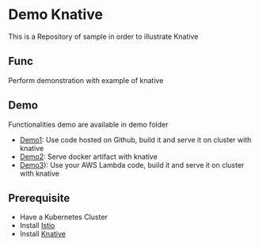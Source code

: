 # Demo Knative

This is a Repository of sample in order to illustrate Knative

## Func

Perform demonstration with example of knative

## Demo

Functionalities demo are available in demo folder

- [Demo1](demo1/README.MD): Use code hosted on Github, build it and serve it on cluster with knative
- [Demo2](demo2/README.MD): Serve docker artifact with knative
- [Demo3](demo3/README.MD)): Use your AWS Lambda code, build it and serve it on cluster with knative

## Prerequisite

- Have a Kubernetes Cluster
- Install [Istio](https://istio.io)
- Install [Knative](https://github.com/knative/docs)
